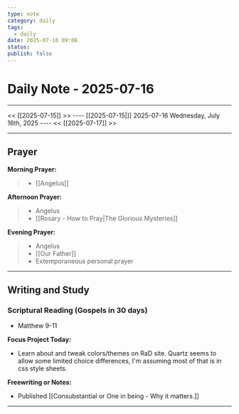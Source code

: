```yaml
---
type: note
category: daily
tags:
  - daily
date: 2025-07-16 09:08
status: 
publish: false
---
```

# Daily Note - 2025-07-16
---
<< [[2025-07-15]] >>   ---- [[2025-07-15|]] 2025-07-16 Wednesday, July 16th, 2025 ----     <<  [[2025-07-17]] >>

----
## Prayer
**Morning Prayer:**
> - [[Angelus]]

**Afternoon Prayer:**
> - Angelus
> - [[Rosary - How to Pray|The Glorious Mysteries]]

**Evening Prayer:**
>- Angelus
>- [[Our Father]]
>- Extemporaneous personal prayer

---
## Writing and Study
### Scriptural Reading (Gospels in 30 days)
- Matthew 9-11

**Focus Project Today:**  
- Learn about and tweak colors/themes on RaD site.  Quartz seems to allow some limited choice differences, I'm assuming most of that is in css style sheets.  

**Freewriting or Notes:**
- Published [[Consubstantial or One in being - Why it matters.]]
---

